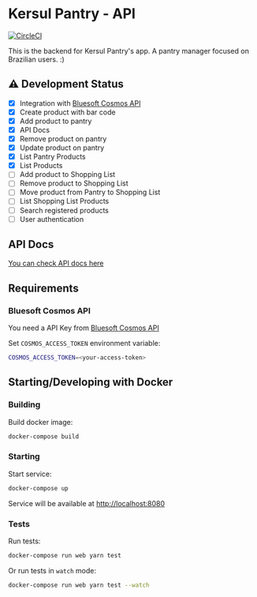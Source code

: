 # Kersul Pantry - API

[![CircleCI](https://circleci.com/gh/jhkersul/kersul-pantry-api.svg?style=svg)](https://circleci.com/gh/jhkersul/kersul-pantry-api)

This is the backend for Kersul Pantry's app.
A pantry manager focused on Brazilian users. :)

## :warning: **Development Status**

- [X] Integration with [Bluesoft Cosmos API](https://cosmos.bluesoft.com.br/api)
- [X] Create product with bar code
- [X] Add product to pantry
- [X] API Docs
- [X] Remove product on pantry
- [X] Update product on pantry
- [X] List Pantry Products
- [X] List Products
- [ ] Add product to Shopping List
- [ ] Remove product to Shopping List
- [ ] Move product from Pantry to Shopping List
- [ ] List Shopping List Products
- [ ] Search registered products
- [ ] User authentication

## API Docs

[You can check API docs here](https://stoplight.io/p/docs/gh/jhkersul/kersul-pantry-api)

## Requirements

### Bluesoft Cosmos API

You need a API Key from [Bluesoft Cosmos API](https://cosmos.bluesoft.com.br/api)

Set `COSMOS_ACCESS_TOKEN` environment variable:

```bash
COSMOS_ACCESS_TOKEN=<your-access-token>
```

## Starting/Developing with Docker

### Building

Build docker image:

```bash
docker-compose build
```

### Starting

Start service:

```bash
docker-compose up
```

Service will be available at [http://localhost:8080](http://localhost:8080)

### Tests

Run tests:

```bash
docker-compose run web yarn test
```

Or run tests in `watch` mode:

```bash
docker-compose run web yarn test --watch
```

